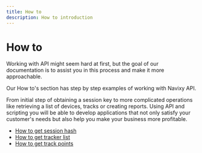 ```yaml
---
title: How to
description: How to introduction
---
```


# How to

Working with API might seem hard at first, but the goal of our documentation 
is to assist you in this process and make it more approachable.

Our How to's section has step by step examples of working with Navixy API.

From initial step of obtaining a session key to more complicated operations like retrieving
a list of devices, tracks or creating reports.
Using API and scripting you will be able to develop applications that not only satisfy your 
customer's needs but also help you make your business more profitable.

*  [How to get session hash](./get-session-hash.md)
*  [How to get tracker list](./get-tracker-list.md)
*  [How to get track points](./get-track-points.md)
